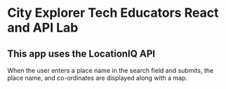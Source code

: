 # City Explorer Tech Educators React and API Lab

## This app uses the LocationIQ API

When the user enters a place name in the search field and submits, the place name, and co-ordinates are displayed along with a map.
